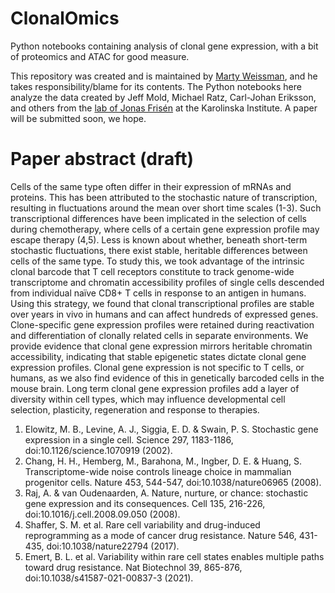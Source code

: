 # ClonalOmics

Python notebooks containing analysis of clonal gene expression, with a bit of proteomics and ATAC for good measure.

This repository was created and is maintained by [Marty Weissman](http://martyweissman.com), and he takes responsibility/blame for its contents.  The Python notebooks here analyze the data created by Jeff Mold, Michael Ratz, Carl-Johan Eriksson, and others from the [lab of Jonas Frisén](https://ki.se/en/cmb/jonas-frisens-group) at the Karolinska Institute.  A paper will be submitted soon, we hope.

# Paper abstract (draft)

Cells of the same type often differ in their expression of mRNAs and proteins. This has been attributed to the stochastic nature of transcription, resulting in fluctuations around the mean over short time scales (1-3). Such transcriptional differences have been implicated in the selection of cells during chemotherapy, where cells of a certain gene expression profile may escape therapy (4,5). Less is known about whether, beneath short-term stochastic fluctuations, there exist stable, heritable differences between cells of the same type. To study this, we took advantage of the intrinsic clonal barcode that T cell receptors constitute to track genome-wide transcriptome and chromatin accessibility profiles of single cells descended from individual naïve CD8+ T cells in response to an antigen in humans. Using this strategy, we found that clonal transcriptional profiles are stable over years in vivo in humans and can affect hundreds of expressed genes. Clone-specific gene expression profiles were retained during reactivation and differentiation of clonally related cells in separate environments. We provide evidence that clonal gene expression mirrors heritable chromatin accessibility, indicating that stable epigenetic states dictate clonal gene expression profiles. Clonal gene expression is not specific to T cells, or humans, as we also find evidence of this in genetically barcoded cells in the mouse brain. Long term clonal gene expression profiles add a layer of diversity within cell types, which may influence developmental cell selection, plasticity, regeneration and response to therapies.

1.	Elowitz, M. B., Levine, A. J., Siggia, E. D. & Swain, P. S. Stochastic gene expression in a single cell. Science 297, 1183-1186, doi:10.1126/science.1070919 (2002).
2.	Chang, H. H., Hemberg, M., Barahona, M., Ingber, D. E. & Huang, S. Transcriptome-wide noise controls lineage choice in mammalian progenitor cells. Nature 453, 544-547, doi:10.1038/nature06965 (2008).
3.	Raj, A. & van Oudenaarden, A. Nature, nurture, or chance: stochastic gene expression and its consequences. Cell 135, 216-226, doi:10.1016/j.cell.2008.09.050 (2008).
4.	Shaffer, S. M. et al. Rare cell variability and drug-induced reprogramming as a mode of cancer drug resistance. Nature 546, 431-435, doi:10.1038/nature22794 (2017).
5.	Emert, B. L. et al. Variability within rare cell states enables multiple paths toward drug resistance. Nat Biotechnol 39, 865-876, doi:10.1038/s41587-021-00837-3 (2021).

